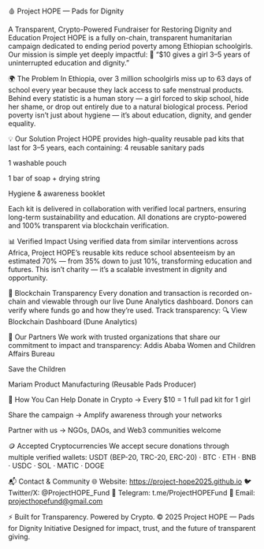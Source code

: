 🩸 Project HOPE — Pads for Dignity

A Transparent, Crypto-Powered Fundraiser for Restoring Dignity and Education
Project HOPE is a fully on-chain, transparent humanitarian campaign dedicated to ending period poverty among Ethiopian schoolgirls.
 Our mission is simple yet deeply impactful:
💜 “$10 gives a girl 3–5 years of uninterrupted education and dignity.”

🌍 The Problem
In Ethiopia, over 3 million schoolgirls miss up to 63 days of school every year because they lack access to safe menstrual products.
 Behind every statistic is a human story — a girl forced to skip school, hide her shame, or drop out entirely due to a natural biological process.
 Period poverty isn’t just about hygiene — it’s about education, dignity, and gender equality.

💡 Our Solution
Project HOPE provides high-quality reusable pad kits that last for 3–5 years, each containing:
4 reusable sanitary pads


1 washable pouch


1 bar of soap + drying string


Hygiene & awareness booklet


Each kit is delivered in collaboration with verified local partners, ensuring long-term sustainability and education.
 All donations are crypto-powered and 100% transparent via blockchain verification.

📊 Verified Impact
Using verified data from similar interventions across Africa, Project HOPE’s reusable kits reduce school absenteeism by an estimated 70% —
 from 35% down to just 10%, transforming education and futures.
This isn’t charity — it’s a scalable investment in dignity and opportunity.

🔗 Blockchain Transparency
Every donation and transaction is recorded on-chain and viewable through our live Dune Analytics dashboard.
 Donors can verify where funds go and how they’re used.
Track transparency:
 🔍 View Blockchain Dashboard (Dune Analytics)

🤝 Our Partners
We work with trusted organizations that share our commitment to impact and transparency:
Addis Ababa Women and Children Affairs Bureau


Save the Children


Mariam Product Manufacturing (Reusable Pads Producer)



💜 How You Can Help
Donate in Crypto → Every $10 = 1 full pad kit for 1 girl


Share the campaign → Amplify awareness through your networks


Partner with us → NGOs, DAOs, and Web3 communities welcome



🪙 Accepted Cryptocurrencies
We accept secure donations through multiple verified wallets:
 USDT (BEP-20, TRC-20, ERC-20) · BTC · ETH · BNB · USDC · SOL · MATIC · DOGE

📬 Contact & Community
🌐 Website: https://project-hope2025.github.io
 🐦 Twitter/X: @ProjectHOPE_Fund
 💬 Telegram: t.me/ProjectHOPEFund
 📧 Email: projecthopefund@gmail.com

⚡ Built for Transparency. Powered by Crypto.
© 2025 Project HOPE — Pads for Dignity Initiative
 Designed for impact, trust, and the future of transparent giving.
